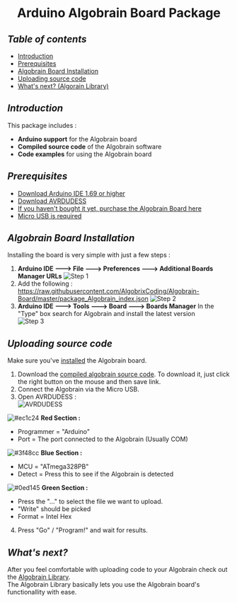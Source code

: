 <h1 align="center">Arduino Algobrain Board Package</h1>

## *Table of contents*
 - [Introduction](https://github.com/AlgobrixCoding/Algobrain-Board#introduction)
 - [Prerequisites](https://github.com/AlgobrixCoding/Algobrain-Board#prerequisites)
 - [Algobrain Board Installation](https://github.com/AlgobrixCoding/Algobrain-Board#algobrain-board-installation)
 - [Uploading source code](https://github.com/AlgobrixCoding/Algobrain-Board#uploading-source-code)
 - [What's next? (Algorain Library)](https://github.com/AlgobrixCoding/Algobrain-Board#whats-next)

## *Introduction*
This package includes :

 - **Arduino support** for the Algobrain board
 - **Compiled source code** of the Algobrain software
 - **Code examples** for using the Algobrain board
## *Prerequisites*
 - [Download Arduino IDE 1.69 or higher](https://www.arduino.cc)
 - [Download AVRDUDESS](http://blog.zakkemble.net/avrdudess-a-gui-for-avrdude/)
 - [If you haven't bought it yet, purchase the Algobrain Board here](http://www.algobrix.com/)
 - [Micro USB is required](https://www.amazon.com/s?k=Micro%20USB)
## *Algobrain Board Installation*
Installing the board is very simple with just a few steps :
1. **Arduino IDE ---> File ---> Preferences ---> Additional Boards Manager URLs**
![Step 1](https://i.imgur.com/gLPYp0q.png)
2. Add the following :</br>
https://raw.githubusercontent.com/AlgobrixCoding/Algobrain-Board/master/package_Algobrain_index.json
![Step 2](https://i.imgur.com/tk5hSfY.png)
3. **Arduino IDE ---> Tools ---> Board ---> Boards Manager**
In the "Type" box search for Algobrain and install the latest version </br>
![Step 3](https://i.imgur.com/yYPASMb.png)
## *Uploading source code*
Make sure you've [installed](https://github.com/AlgobrixCoding/Algobrain-Board/blob/master/README.md#algobrain-board-installation) the Algobrain board.
1. Download the [compiled algobrain source code](https://github.com/AlgobrixCoding/Algobrain-Board/tree/master/Compiled%20Algobrain).
To download it, just click the right button on the mouse and then save link. 
2. Connect the Algobrain via the Micro USB.
3. Open AVRDUDESS : </br>
![AVRDUDESS](https://i.imgur.com/Q6Pxwr7.png)

![#ec1c24](https://placehold.it/15/ec1c24/000000?text=+) **Red Section :**
- Programmer = "Arduino"
- Port = The port connected to the Algobrain (Usually COM<??>)

![#3f48cc](https://placehold.it/15/3f48cc/000000?text=+) **Blue Section :**
- MCU = "ATmega328PB"
- Detect = Press this to see if the Algobrain is detected

![#0ed145](https://placehold.it/15/0ed145/000000?text=+) **Green Section :**
- Press the "..." to select the file we want to upload.
- "Write" should be picked
- Format = Intel Hex

4. Press "Go" / "Program!" and wait for results.
## *What's next?*
After you feel comfortable with uploading code to your Algobrain check out the [Algobrain Library](https://github.com/AlgobrixCoding/AlgobrainLib).</br>
The Algobrain Library basically lets you use the Algobrain board's functionallity with ease.
